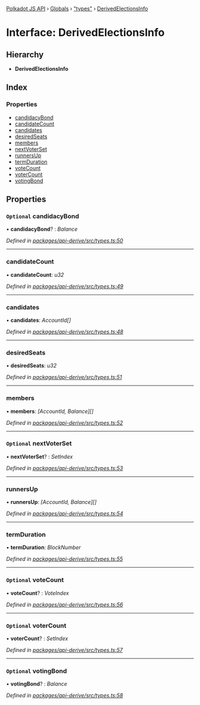 [Polkadot JS API](../README.md) › [Globals](../globals.md) › ["types"](../modules/_types_.md) › [DerivedElectionsInfo](_types_.derivedelectionsinfo.md)

# Interface: DerivedElectionsInfo

## Hierarchy

* **DerivedElectionsInfo**

## Index

### Properties

* [candidacyBond](_types_.derivedelectionsinfo.md#optional-candidacybond)
* [candidateCount](_types_.derivedelectionsinfo.md#candidatecount)
* [candidates](_types_.derivedelectionsinfo.md#candidates)
* [desiredSeats](_types_.derivedelectionsinfo.md#desiredseats)
* [members](_types_.derivedelectionsinfo.md#members)
* [nextVoterSet](_types_.derivedelectionsinfo.md#optional-nextvoterset)
* [runnersUp](_types_.derivedelectionsinfo.md#runnersup)
* [termDuration](_types_.derivedelectionsinfo.md#termduration)
* [voteCount](_types_.derivedelectionsinfo.md#optional-votecount)
* [voterCount](_types_.derivedelectionsinfo.md#optional-votercount)
* [votingBond](_types_.derivedelectionsinfo.md#optional-votingbond)

## Properties

### `Optional` candidacyBond

• **candidacyBond**? : *Balance*

*Defined in [packages/api-derive/src/types.ts:50](https://github.com/polkadot-js/api/blob/b1dff2295/packages/api-derive/src/types.ts#L50)*

___

###  candidateCount

• **candidateCount**: *u32*

*Defined in [packages/api-derive/src/types.ts:49](https://github.com/polkadot-js/api/blob/b1dff2295/packages/api-derive/src/types.ts#L49)*

___

###  candidates

• **candidates**: *AccountId[]*

*Defined in [packages/api-derive/src/types.ts:48](https://github.com/polkadot-js/api/blob/b1dff2295/packages/api-derive/src/types.ts#L48)*

___

###  desiredSeats

• **desiredSeats**: *u32*

*Defined in [packages/api-derive/src/types.ts:51](https://github.com/polkadot-js/api/blob/b1dff2295/packages/api-derive/src/types.ts#L51)*

___

###  members

• **members**: *[AccountId, Balance][]*

*Defined in [packages/api-derive/src/types.ts:52](https://github.com/polkadot-js/api/blob/b1dff2295/packages/api-derive/src/types.ts#L52)*

___

### `Optional` nextVoterSet

• **nextVoterSet**? : *SetIndex*

*Defined in [packages/api-derive/src/types.ts:53](https://github.com/polkadot-js/api/blob/b1dff2295/packages/api-derive/src/types.ts#L53)*

___

###  runnersUp

• **runnersUp**: *[AccountId, Balance][]*

*Defined in [packages/api-derive/src/types.ts:54](https://github.com/polkadot-js/api/blob/b1dff2295/packages/api-derive/src/types.ts#L54)*

___

###  termDuration

• **termDuration**: *BlockNumber*

*Defined in [packages/api-derive/src/types.ts:55](https://github.com/polkadot-js/api/blob/b1dff2295/packages/api-derive/src/types.ts#L55)*

___

### `Optional` voteCount

• **voteCount**? : *VoteIndex*

*Defined in [packages/api-derive/src/types.ts:56](https://github.com/polkadot-js/api/blob/b1dff2295/packages/api-derive/src/types.ts#L56)*

___

### `Optional` voterCount

• **voterCount**? : *SetIndex*

*Defined in [packages/api-derive/src/types.ts:57](https://github.com/polkadot-js/api/blob/b1dff2295/packages/api-derive/src/types.ts#L57)*

___

### `Optional` votingBond

• **votingBond**? : *Balance*

*Defined in [packages/api-derive/src/types.ts:58](https://github.com/polkadot-js/api/blob/b1dff2295/packages/api-derive/src/types.ts#L58)*

